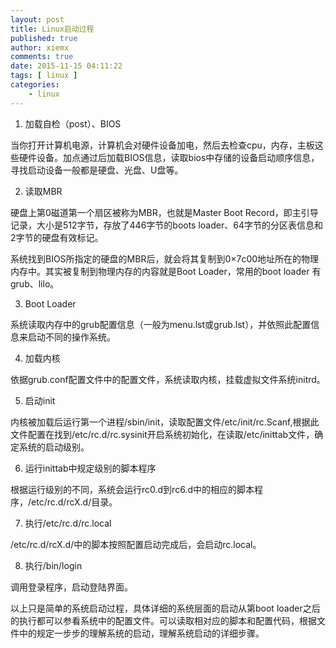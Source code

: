```yaml
---
layout: post
title: Linux启动过程
published: true
author: xiemx
comments: true
date: 2015-11-15 04:11:22
tags: [ linux ]
categories:
    - linux
---
```

1. 加载自检（post）、BIOS
  
当你打开计算机电源，计算机会对硬件设备加电，然后去检查cpu，内存，主板这些硬件设备。加点通过后加载BIOS信息，读取bios中存储的设备启动顺序信息，寻找启动设备一般都是硬盘、光盘、U盘等。

2. 读取MBR
  
硬盘上第0磁道第一个扇区被称为MBR，也就是Master Boot Record，即主引导记录，大小是512字节，存放了446字节的boots loader、64字节的分区表信息和2字节的硬盘有效标记。
  
系统找到BIOS所指定的硬盘的MBR后，就会将其复制到0×7c00地址所在的物理内存中。其实被复制到物理内存的内容就是Boot Loader，常用的boot loader 有grub、lilo。

3. Boot Loader
  
系统读取内存中的grub配置信息（一般为menu.lst或grub.lst），并依照此配置信息来启动不同的操作系统。

4. 加载内核
  
依据grub.conf配置文件中的配置文件，系统读取内核，挂载虚拟文件系统initrd。

5. 启动init
  
内核被加载后运行第一个进程/sbin/init，读取配置文件/etc/init/rc.Scanf,根据此文件配置在找到/etc/rc.d/rc.sysinit开启系统初始化，在读取/etc/inittab文件，确定系统的启动级别。

6. 运行inittab中规定级别的脚本程序
  
根据运行级别的不同，系统会运行rc0.d到rc6.d中的相应的脚本程序，/etc/rc.d/rcX.d/目录。

7. 执行/etc/rc.d/rc.local
  
/etc/rc.d/rcX.d/中的脚本按照配置启动完成后，会启动rc.local。
  
8. 执行/bin/login
  
调用登录程序，启动登陆界面。

以上只是简单的系统启动过程，具体详细的系统层面的启动从第boot loader之后的执行都可以参看系统中的配置文件。可以读取相对应的脚本和配置代码，根据文件中的规定一步步的理解系统的启动，理解系统启动的详细步骤。
